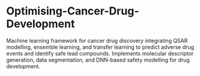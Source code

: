 # Optimising-Cancer-Drug-Development
Machine learning framework for cancer drug discovery integrating QSAR modelling, ensemble learning, and transfer learning to predict adverse drug events and identify safe lead compounds. Implements molecular descriptor generation, data segmentation, and DNN-based safety modelling for drug development.
